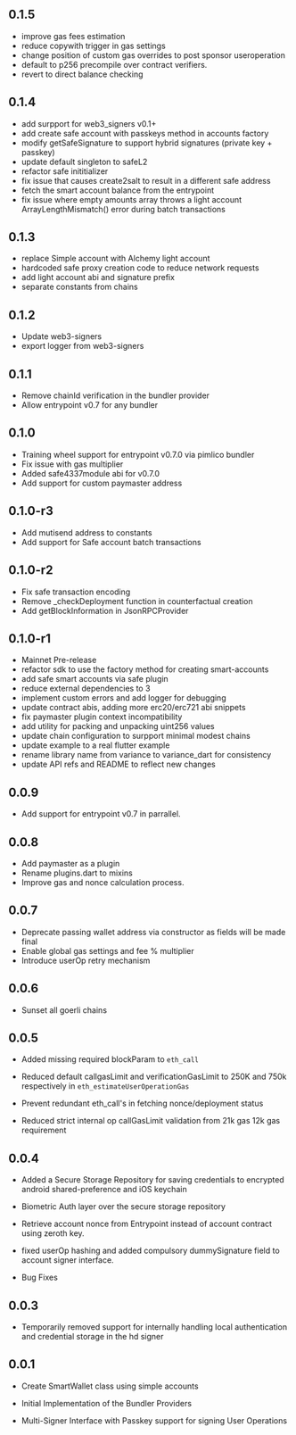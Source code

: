 ## 0.1.5

* improve gas fees estimation
* reduce copywith trigger in gas settings
* change position of custom gas overrides to post sponsor useroperation
* default to p256 precompile over contract verifiers.
* revert to direct balance checking

## 0.1.4

* add surpport for web3_signers v0.1+
* add create safe account with passkeys method in accounts factory
* modify getSafeSignature to support hybrid signatures (private key + passkey)
* update default singleton to safeL2
* refactor safe inititializer
* fix issue that causes create2salt to result in a different safe address
* fetch the smart account balance from the entrypoint
* fix issue where empty amounts array throws a light account ArrayLengthMismatch() error during batch transactions

## 0.1.3

* replace Simple account with Alchemy light account
* hardcoded safe proxy creation code to reduce network requests
* add light account abi and signature prefix
* separate constants from chains

## 0.1.2

* Update web3-signers
* export logger from web3-signers

## 0.1.1

* Remove chainId verification in the bundler provider
* Allow entrypoint v0.7 for any bundler

## 0.1.0

* Training wheel support for entrypoint v0.7.0 via pimlico bundler
* Fix issue with gas multiplier
* Added safe4337module abi for v0.7.0
* Add support for custom paymaster address

## 0.1.0-r3

* Add mutisend address to constants
* Add support for Safe account batch transactions

## 0.1.0-r2

* Fix safe transaction encoding
* Remove _checkDeployment function in counterfactual creation
* Add getBlockInformation in JsonRPCProvider

## 0.1.0-r1

* Mainnet Pre-release
* refactor sdk to use the factory method for creating smart-accounts
* add safe smart accounts via safe plugin
* reduce external dependencies to 3
* implement custom errors and add logger for debugging
* update contract abis, adding more erc20/erc721 abi snippets
* fix paymaster plugin context incompatibility
* add utility for packing and unpacking uint256 values
* update chain configuration to surpport minimal modest chains
* update example to a real flutter example
* rename library name from variance to variance_dart for consistency
* update API refs and README to reflect new changes

## 0.0.9

* Add support for entrypoint v0.7 in parrallel.

## 0.0.8

* Add paymaster as a plugin
* Rename plugins.dart to mixins
* Improve gas and nonce calculation process.

## 0.0.7

* Deprecate passing wallet address via constructor as fields will be made final
* Enable global gas settings and fee % multiplier
* Introduce userOp retry mechanism

## 0.0.6

* Sunset all goerli chains

## 0.0.5

* Added missing required blockParam to `eth_call`

* Reduced default callgasLimit and verificationGasLimit to 250K and 750k respectively in `eth_estimateUserOperationGas`

* Prevent redundant eth_call's in fetching nonce/deployment status

* Reduced strict internal op callGasLimit validation from 21k gas 12k gas requirement

## 0.0.4

* Added a Secure Storage Repository for saving credentials to encrypted android shared-preference and iOS keychain

* Biometric Auth layer over the secure storage repository

* Retrieve account nonce from Entrypoint instead of account contract using zeroth key.

* fixed userOp hashing and added compulsory dummySignature field to account signer interface.

* Bug Fixes

## 0.0.3

* Temporarily removed support for internally handling local authentication and credential storage in the hd signer

## 0.0.1

* Create SmartWallet class using simple accounts

* Initial Implementation of the Bundler Providers

* Multi-Signer Interface with Passkey support for signing User Operations

